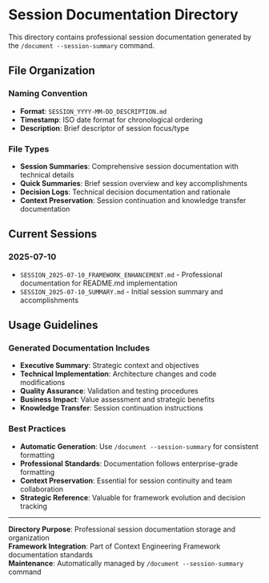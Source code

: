 # Session Documentation Directory

This directory contains professional session documentation generated by the `/document --session-summary` command.

## File Organization

### **Naming Convention**
- **Format**: `SESSION_YYYY-MM-DD_DESCRIPTION.md`
- **Timestamp**: ISO date format for chronological ordering
- **Description**: Brief descriptor of session focus/type

### **File Types**
- **Session Summaries**: Comprehensive session documentation with technical details
- **Quick Summaries**: Brief session overview and key accomplishments
- **Decision Logs**: Technical decision documentation and rationale
- **Context Preservation**: Session continuation and knowledge transfer documentation

## Current Sessions

### **2025-07-10**
- `SESSION_2025-07-10_FRAMEWORK_ENHANCEMENT.md` - Professional documentation for README.md implementation
- `SESSION_2025-07-10_SUMMARY.md` - Initial session summary and accomplishments

## Usage Guidelines

### **Generated Documentation Includes**
- **Executive Summary**: Strategic context and objectives
- **Technical Implementation**: Architecture changes and code modifications
- **Quality Assurance**: Validation and testing procedures
- **Business Impact**: Value assessment and strategic benefits
- **Knowledge Transfer**: Session continuation instructions

### **Best Practices**
- **Automatic Generation**: Use `/document --session-summary` for consistent formatting
- **Professional Standards**: Documentation follows enterprise-grade formatting
- **Context Preservation**: Essential for session continuity and team collaboration
- **Strategic Reference**: Valuable for framework evolution and decision tracking

---

**Directory Purpose**: Professional session documentation storage and organization  
**Framework Integration**: Part of Context Engineering Framework documentation standards  
**Maintenance**: Automatically managed by `/document --session-summary` command